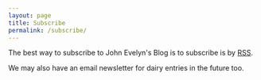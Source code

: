 ```yaml
---
layout: page
title: Subscribe
permalink: /subscribe/
---
```


The best way to subscribe to John Evelyn's Blog is to subscribe is by [RSS](/rss/).

We may also have an email newsletter for dairy entries in the future too.
